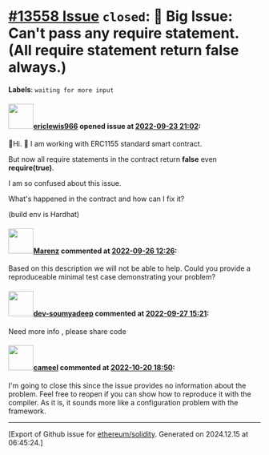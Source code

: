 # [\#13558 Issue](https://github.com/ethereum/solidity/issues/13558) `closed`:  👋 Big Issue: Can't pass any require statement. (All require statement return false always.)
**Labels**: `waiting for more input`


#### <img src="https://avatars.githubusercontent.com/u/82670106?u=7525e25d21510a1cbdd1f8d65e133d22a77e0286&v=4" width="50">[ericlewis966](https://github.com/ericlewis966) opened issue at [2022-09-23 21:02](https://github.com/ethereum/solidity/issues/13558):

👋Hi. 👋
I am working with ERC1155 standard smart contract.

But now all require statements in the contract return **false** even **require(true)**.

I am so confused about this issue.

What's happened in the contract and how can I fix it?

(build env is Hardhat)

#### <img src="https://avatars.githubusercontent.com/u/424752?u=2d50de05ec528b9b84f8b905a56e90669b0f8927&v=4" width="50">[Marenz](https://github.com/Marenz) commented at [2022-09-26 12:26](https://github.com/ethereum/solidity/issues/13558#issuecomment-1257957977):

Based on this description we will not be able to help. Could you provide a reproduceable minimal test case demonstrating your problem?

#### <img src="https://avatars.githubusercontent.com/u/105239142?u=bc0bd82feaf31ad4d6a185e78fc9cd204bf3a2b3&v=4" width="50">[dev-soumyadeep](https://github.com/dev-soumyadeep) commented at [2022-09-27 15:21](https://github.com/ethereum/solidity/issues/13558#issuecomment-1259666234):

Need more info , please share code

#### <img src="https://avatars.githubusercontent.com/u/137030?v=4" width="50">[cameel](https://github.com/cameel) commented at [2022-10-20 18:50](https://github.com/ethereum/solidity/issues/13558#issuecomment-1285994961):

I'm going to close this since the issue provides no information about the problem. Feel free to reopen if you can show how to reproduce it with the compiler. As it is, it sounds more like a configuration problem with the framework.


-------------------------------------------------------------------------------



[Export of Github issue for [ethereum/solidity](https://github.com/ethereum/solidity). Generated on 2024.12.15 at 06:45:24.]
